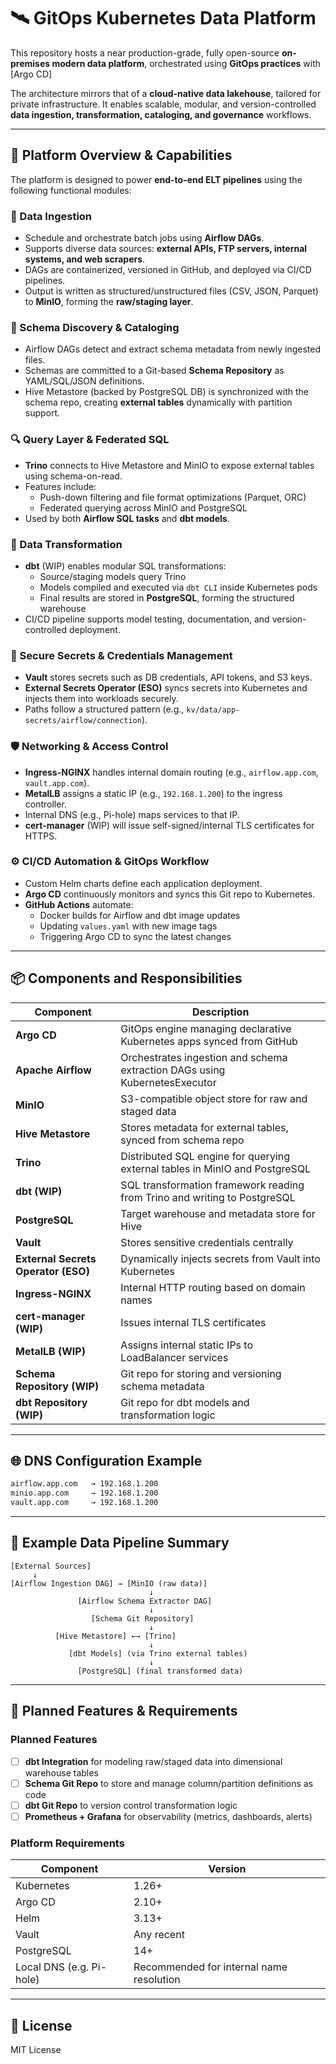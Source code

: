 # 🛰️ GitOps Kubernetes Data Platform

This repository hosts a near production-grade, fully open-source **on-premises modern data platform**, orchestrated using **GitOps practices** with [Argo CD]

The architecture mirrors that of a **cloud-native data lakehouse**, tailored for private infrastructure. It enables scalable, modular, and version-controlled **data ingestion, transformation, cataloging, and governance** workflows.

---

## 🌉 Platform Overview & Capabilities

The platform is designed to power **end-to-end ELT pipelines** using the following functional modules:

### 🔁 Data Ingestion

- Schedule and orchestrate batch jobs using **Airflow DAGs**.
- Supports diverse data sources: **external APIs, FTP servers, internal systems, and web scrapers**.
- DAGs are containerized, versioned in GitHub, and deployed via CI/CD pipelines.
- Output is written as structured/unstructured files (CSV, JSON, Parquet) to **MinIO**, forming the **raw/staging layer**.

### 📄 Schema Discovery & Cataloging

- Airflow DAGs detect and extract schema metadata from newly ingested files.
- Schemas are committed to a Git-based **Schema Repository** as YAML/SQL/JSON definitions.
- Hive Metastore (backed by PostgreSQL DB) is synchronized with the schema repo, creating **external tables** dynamically with partition support.

### 🔍 Query Layer & Federated SQL

- **Trino** connects to Hive Metastore and MinIO to expose external tables using schema-on-read.
- Features include:
  - Push-down filtering and file format optimizations (Parquet, ORC)
  - Federated querying across MinIO and PostgreSQL
- Used by both **Airflow SQL tasks** and **dbt models**.

### 🔧 Data Transformation

- **dbt** (WIP) enables modular SQL transformations:
  - Source/staging models query Trino
  - Models compiled and executed via `dbt CLI` inside Kubernetes pods
  - Final results are stored in **PostgreSQL**, forming the structured warehouse
- CI/CD pipeline supports model testing, documentation, and version-controlled deployment.

### 🔐 Secure Secrets & Credentials Management

- **Vault** stores secrets such as DB credentials, API tokens, and S3 keys.
- **External Secrets Operator (ESO)** syncs secrets into Kubernetes and injects them into workloads securely.
- Paths follow a structured pattern (e.g., `kv/data/app-secrets/airflow/connection`).

### 🛡️ Networking & Access Control

- **Ingress-NGINX** handles internal domain routing (e.g., `airflow.app.com`, `vault.app.com`).
- **MetalLB** assigns a static IP (e.g., `192.168.1.200`) to the ingress controller.
- Internal DNS (e.g., Pi-hole) maps services to that IP.
- **cert-manager** (WIP) will issue self-signed/internal TLS certificates for HTTPS.

### ⚙️ CI/CD Automation & GitOps Workflow

- Custom Helm charts define each application deployment.
- **Argo CD** continuously monitors and syncs this Git repo to Kubernetes.
- **GitHub Actions** automate:
  - Docker builds for Airflow and dbt image updates
  - Updating `values.yaml` with new image tags
  - Triggering Argo CD to sync the latest changes

---

## 📦 Components and Responsibilities

| Component       | Description |
|----------------|-------------|
| **Argo CD**     | GitOps engine managing declarative Kubernetes apps synced from GitHub |
| **Apache Airflow** | Orchestrates ingestion and schema extraction DAGs using KubernetesExecutor |
| **MinIO**       | S3-compatible object store for raw and staged data |
| **Hive Metastore** | Stores metadata for external tables, synced from schema repo |
| **Trino**       | Distributed SQL engine for querying external tables in MinIO and PostgreSQL |
| **dbt (WIP)**   | SQL transformation framework reading from Trino and writing to PostgreSQL |
| **PostgreSQL**  | Target warehouse and metadata store for Hive |
| **Vault**       | Stores sensitive credentials centrally |
| **External Secrets Operator (ESO)** | Dynamically injects secrets from Vault into Kubernetes |
| **Ingress-NGINX** | Internal HTTP routing based on domain names |
| **cert-manager (WIP)** | Issues internal TLS certificates |
| **MetalLB (WIP)** | Assigns internal static IPs to LoadBalancer services |
| **Schema Repository (WIP)**  | Git repo for storing and versioning schema metadata |
| **dbt Repository (WIP)** | Git repo for dbt models and transformation logic |

---

## 🌐 DNS Configuration Example

```txt
airflow.app.com   → 192.168.1.200
minio.app.com     → 192.168.1.200
vault.app.com     → 192.168.1.200
```

---

## 🧠 Example Data Pipeline Summary

```
[External Sources] 
     ↓
[Airflow Ingestion DAG] → [MinIO (raw data)]
                               ↓
               [Airflow Schema Extractor DAG]
                               ↓
                  [Schema Git Repository]
                               ↓
          [Hive Metastore] ←→ [Trino]
                               ↓
             [dbt Models] (via Trino external tables)
                               ↓
               [PostgreSQL] (final transformed data)
```

---

## 📌 Planned Features & Requirements

### Planned Features

- [ ] **dbt Integration** for modeling raw/staged data into dimensional warehouse tables
- [ ] **Schema Git Repo** to store and manage column/partition definitions as code
- [ ] **dbt Git Repo** to version control transformation logic
- [ ] **Prometheus + Grafana** for observability (metrics, dashboards, alerts)

### Platform Requirements

| Component          | Version |
|-------------------|---------|
| Kubernetes         | 1.26+   |
| Argo CD            | 2.10+   |
| Helm               | 3.13+   |
| Vault              | Any recent |
| PostgreSQL         | 14+     |
| Local DNS (e.g. Pi-hole) | Recommended for internal name resolution |

---

## 📜 License

MIT License

